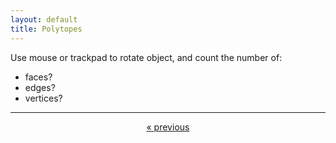 ```yaml
---
layout: default
title: Polytopes
---
```


<div id="sketch-holder"></div>

Use mouse or trackpad to rotate object, and count the number of:   

- faces? 
- edges?  
- vertices?  

---

<script src="https://cdnjs.cloudflare.com/ajax/libs/p5.js/0.8.0/p5.min.js"></script>
<script>

function setup() {
	createCanvas(710, 400, WEBGL);
	//cvs.style('display', 'block');    
}

let s = 128;

function draw() {
	background(250);
	let radius = width * 1.5;

	//drag to move the world.
	orbitControl(6,6);

	normalMaterial();
	rotateX(-s/13);
	rotateY(s);

	push();
	//box(s, s, s);
	pop();
}

</script>

<center>
	<a href="tetra.md" class="previous">&laquo; previous</a>
	<!-- a href="" class="next">Next &raquo;</a -->
</center>

